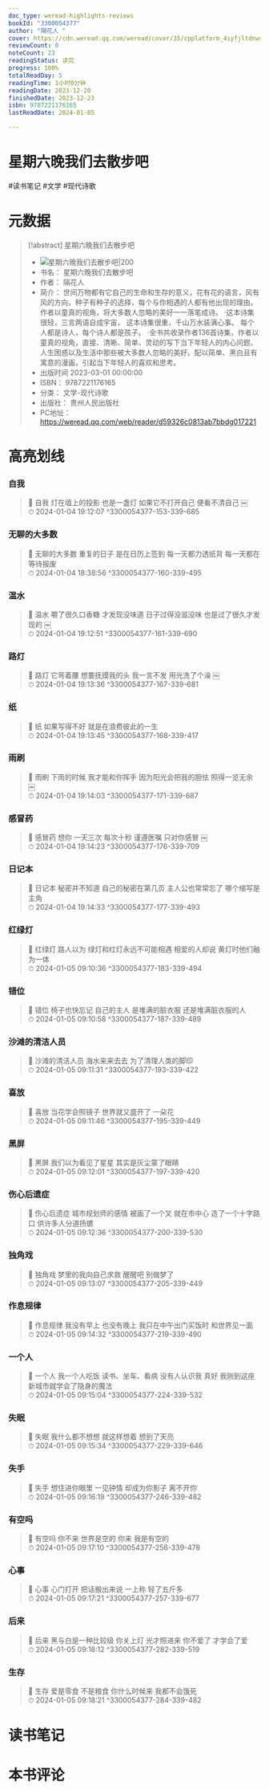 ```yaml
---
doc_type: weread-highlights-reviews
bookId: "3300054377"
author: "隔花人 "
cover: https://cdn.weread.qq.com/weread/cover/35/cpplatform_4iyfjltdnwvh9d7t7vzycf/t7_cpplatform_4iyfjltdnwvh9d7t7vzycf1680504635.jpg
reviewCount: 0
noteCount: 23
readingStatus: 读完
progress: 100%
totalReadDay: 5
readingTime: 1小时0分钟
readingDate: 2023-12-20
finishedDate: 2023-12-23
isbn: 9787221176165
lastReadDate: 2024-01-05

---
```

# 星期六晚我们去散步吧

#读书笔记 #文学 #现代诗歌

# 元数据
> [!abstract] 星期六晚我们去散步吧
> - ![ 星期六晚我们去散步吧|200](https://cdn.weread.qq.com/weread/cover/35/cpplatform_4iyfjltdnwvh9d7t7vzycf/t7_cpplatform_4iyfjltdnwvh9d7t7vzycf1680504635.jpg)
> - 书名： 星期六晚我们去散步吧
> - 作者： 隔花人 
> - 简介： 世间万物都有它自己的生命和生存的意义，花有花的语言，风有风的方向，种子有种子的选择，每个与你相遇的人都有他出现的理由。作者以童真的视角，将大多数人忽略的美好一一落笔成诗。
·这本诗集很轻，三言两语自成宇宙，
这本诗集很重，千山万水装满心事。
每个人都是诗人，每个诗人都是孩子。
·全书共收录作者136首诗集，作者以童真的视角，直接、清晰、简单、灵动的写下当下年轻人的内心问题、人生困惑以及生活中那些被大多数人忽略的美好。配以简单、黑白且有寓意的漫画，引起当下年轻人的喜欢和思考。
> - 出版时间 2023-03-01 00:00:00
> - ISBN： 9787221176165
> - 分类： 文学-现代诗歌
> - 出版社： 贵州人民出版社
> - PC地址：https://weread.qq.com/web/reader/d59326c0813ab7bbdg017221

# 高亮划线

### 自我

> 📌 自我
灯在墙上的投影
也是一盏灯
如果它不打开自己
便看不清自己
￼  
> ⏱ 2024-01-04 19:12:07 ^3300054377-153-339-685

### 无聊的大多数

> 📌 无聊的大多数
重复的日子
是在日历上签到
每一天都力透纸背
每一天都在等待报废  
> ⏱ 2024-01-04 18:38:56 ^3300054377-160-339-495

### 温水

> 📌 温水
嚼了很久口香糖
才发现没味道
日子过得没滋没味
也是过了很久才发现的
￼  
> ⏱ 2024-01-04 19:12:51 ^3300054377-161-339-690

### 路灯

> 📌 路灯
它弯着腰
想要抚摸我的头
我一言不发
用光洗了个澡
￼  
> ⏱ 2024-01-04 19:13:36 ^3300054377-167-339-681

### 纸

> 📌 纸
如果写得不好
就是在浪费彼此的一生  
> ⏱ 2024-01-04 19:13:45 ^3300054377-168-339-417

### 雨刷

> 📌 雨刷
下雨的时候
我才能和你挥手
因为阳光会把我的胆怯
照得一览无余
￼  
> ⏱ 2024-01-04 19:14:03 ^3300054377-171-339-687

### 感冒药

> 📌 感冒药
想你
一天三次
每次十秒
谨遵医嘱
只对你感冒
￼  
> ⏱ 2024-01-04 19:14:23 ^3300054377-176-339-709

### 日记本

> 📌 日记本
秘密并不知道
自己的秘密在第几页
主人公也常常忘了
哪个缩写是主角  
> ⏱ 2024-01-04 19:14:33 ^3300054377-177-339-493

### 红绿灯

> 📌 红绿灯
路人以为
绿灯和红灯永远不可能相遇
相爱的人却说
黄灯时他们融为一体  
> ⏱ 2024-01-05 09:10:36 ^3300054377-183-339-494

### 错位

> 📌 错位
椅子也快忘记
自己的主人
是堆满的脏衣服
还是堆满脏衣服的人  
> ⏱ 2024-01-05 09:10:58 ^3300054377-187-339-489

### 沙滩的清洁人员

> 📌 沙滩的清洁人员
海水来来去去
为了清理人类的脚印  
> ⏱ 2024-01-05 09:11:31 ^3300054377-193-339-422

### 喜放

> 📌 喜放
当花学会照镜子
世界就又盛开了
一朵花  
> ⏱ 2024-01-05 09:11:46 ^3300054377-195-339-449

### 黑屏

> 📌 黑屏
我们以为看见了星星
其实是灰尘蒙了眼睛  
> ⏱ 2024-01-05 09:12:01 ^3300054377-197-339-420

### 伤心后遗症

> 📌 伤心后遗症
城市规划师的感情
被画了一个叉
就在市中心
造了一个十字路口
供许多人分道扬镳  
> ⏱ 2024-01-05 09:12:36 ^3300054377-200-339-530

### 独角戏

> 📌 独角戏
梦里的我向自己求救
醒醒吧
别做梦了  
> ⏱ 2024-01-05 09:13:07 ^3300054377-205-339-449

### 作息规律

> 📌 作息规律
我没有早上
也没有晚上
我只在中午出门买饭时
和世界见一面  
> ⏱ 2024-01-05 09:14:32 ^3300054377-219-339-490

### 一个人

> 📌 一个人
我一个人吃饭
读书、坐车、看病
没有人认识我
真好
我刚到这座新城市就学会了隐身的魔法  
> ⏱ 2024-01-05 09:15:04 ^3300054377-224-339-532

### 失眠

> 📌 失眠
我什么都不想想
就这样想着
想到了天亮  
> ⏱ 2024-01-05 09:15:34 ^3300054377-229-339-646

### 失手

> 📌 失手
想住进你眼里
一见钟情
却成为你影子
离不开你  
> ⏱ 2024-01-05 09:16:19 ^3300054377-246-339-482

### 有空吗

> 📌 有空吗
你不来
世界是空的
你来
我是有空的  
> ⏱ 2024-01-05 09:17:10 ^3300054377-256-339-478

### 心事

> 📌 心事
心门打开
把话搬出来说
一上称
轻了五斤多  
> ⏱ 2024-01-05 09:17:21 ^3300054377-257-339-677

### 后来

> 📌 后来
黑与白是一种比较级
你关上灯
光才照进来
你不爱了
才学会了爱  
> ⏱ 2024-01-05 09:18:12 ^3300054377-282-339-519

### 生存

> 📌 生存
爱是零食
不是粮食
你什么时候来
我都不会饿死  
> ⏱ 2024-01-05 09:18:21 ^3300054377-284-339-482



# 读书笔记



# 本书评论
